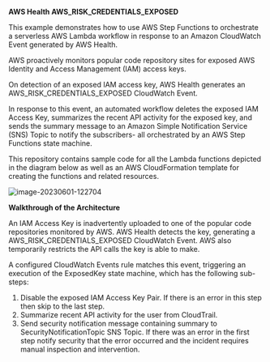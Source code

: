 **AWS Health AWS_RISK_CREDENTIALS_EXPOSED**

This example demonstrates how to use AWS Step Functions to orchestrate a serverless AWS Lambda workflow in response to an Amazon CloudWatch Event generated by AWS Health.

AWS proactively monitors popular code repository sites for exposed AWS Identity and Access Management (IAM) access keys.

On detection of an exposed IAM access key, AWS Health generates an AWS_RISK_CREDENTIALS_EXPOSED CloudWatch Event.

In response to this event, an automated workflow deletes the exposed IAM Access Key, summarizes the recent API activity for the exposed key, and sends the summary message to an Amazon Simple Notification Service (SNS) Topic to notify the subscribers- all orchestrated by an AWS Step Functions state machine.

This repository contains sample code for all the Lambda functions depicted in the diagram below as well as an AWS CloudFormation template for creating the functions and related resources.

![image-20230601-122704](https://github.com/user-attachments/assets/d2a29cf7-eb69-4d3c-bb0f-38969fd38df6)

**Walkthrough of the Architecture**

An IAM Access Key is inadvertently uploaded to one of the popular code repositories monitored by AWS.
AWS Health detects the key, generating a AWS_RISK_CREDENTIALS_EXPOSED CloudWatch Event. AWS also temporarily restricts the API calls the key is able to make.

A configured CloudWatch Events rule matches this event, triggering an execution of the ExposedKey state machine, which has the following sub-steps:

1. Disable the exposed IAM Access Key Pair. If there is an error in this step then skip to the last step.
2. Summarize recent API activity for the user from CloudTrail.
3. Send security notification message containing summary to SecurityNotificationTopic SNS Topic. If there was an error in the first step notify security that the error occurred and the incident requires manual inspection and intervention.
